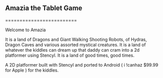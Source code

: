 ## Amazia the Tablet Game
=========================

Welcome to Amazia

It is a land of Dragons and Giant Walking Shooting Robots, of Hydras, Dragon Caves and various assorted mystical creatures.
It is a land of whatever the kiddles can dream up that daddy can cram into a 2d platformer using Stencyl. 
It is a land of good times, good times. 

A 2D platformer built with Stencyl and ported to Android ( i !canhaz $99.99 for Apple ) for the kiddles.  
